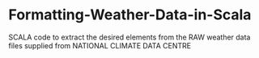 # Formatting-Weather-Data-in-Scala
SCALA code to extract the desired elements from the RAW weather data files supplied from NATIONAL CLIMATE DATA CENTRE
